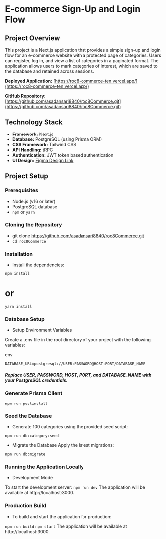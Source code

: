 # E-commerce Sign-Up and Login Flow

## Project Overview

This project is a Next.js application that provides a simple sign-up and login flow for an e-commerce website with a protected page of categories. Users can register, log in, and view a list of categories in a paginated format. The application allows users to mark categories of interest, which are saved to the database and retained across sessions.

**Deployed Application:** [https://roc8-commerce-ten.vercel.app/](https://roc8-commerce-ten.vercel.app/)

**GitHub Repository:** [https://github.com/asadansari8840/roc8Commerce.git](https://github.com/asadansari8840/roc8Commerce.git)

## Technology Stack

-   **Framework:** Next.js
-   **Database:** PostgreSQL (using Prisma ORM)
-   **CSS Framework:** Tailwind CSS
-   **API Handling:** tRPC
-   **Authentication:** JWT token based authentication
-   **UI Design:** [Figma Design Link](https://www.figma.com/file/EjNZKDNTtgERV5PgF0mxnt/MERN-Assignment?type=design&node-Id=33:667&mode=design&t=6k9GiDcswPavMOTD-1)

## Project Setup

### Prerequisites

-   Node.js (v16 or later)
-   PostgreSQL database
-   `npm` or `yarn`

### Cloning the Repository

- git clone https://github.com/asadansari8840/roc8Commerce.git
- `cd roc8Commerce`

### Installation

- Install the dependencies:

`npm install`
# or
`yarn install`

### Database Setup

- Setup Environment Variables

Create a .env file in the root directory of your project with the following variables:

env

`DATABASE_URL=postgresql://USER:PASSWORD@HOST:PORT/DATABASE_NAME`
##### Replace USER, PASSWORD, HOST, PORT, and DATABASE_NAME with your PostgreSQL credentials.

### Generate Prisma Client

`npm run postinstall`

### Seed the Database

- Generate 100 categories using the provided seed script:

`npm run db:category:seed`

- Migrate the Database
Apply the latest migrations:

`npm run db:migrate`

### Running the Application Locally

- Development Mode

To start the development server: `npm run dev` The application will be available at http://localhost:3000.

### Production Build

- To build and start the application for production:

`npm run build`
`npm start`
The application will be available at http://localhost:3000.
